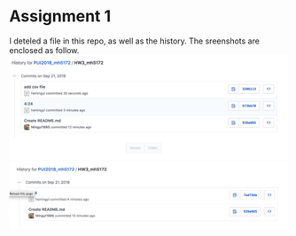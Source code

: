 # Assignment 1
I deteled a file in this repo, as well as the history. The sreenshots are enclosed as follow.
![Alt text](add.png)
![Alt text](delete.png)


